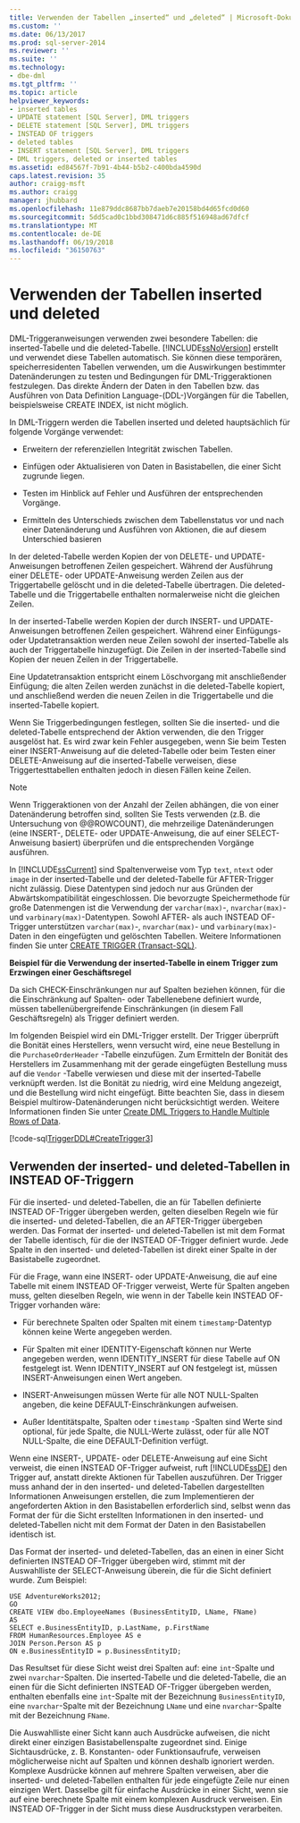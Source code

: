 ```yaml
---
title: Verwenden der Tabellen „inserted“ und „deleted“ | Microsoft-Dokumentation
ms.custom: ''
ms.date: 06/13/2017
ms.prod: sql-server-2014
ms.reviewer: ''
ms.suite: ''
ms.technology:
- dbe-dml
ms.tgt_pltfrm: ''
ms.topic: article
helpviewer_keywords:
- inserted tables
- UPDATE statement [SQL Server], DML triggers
- DELETE statement [SQL Server], DML triggers
- INSTEAD OF triggers
- deleted tables
- INSERT statement [SQL Server], DML triggers
- DML triggers, deleted or inserted tables
ms.assetid: ed84567f-7b91-4b44-b5b2-c400bda4590d
caps.latest.revision: 35
author: craigg-msft
ms.author: craigg
manager: jhubbard
ms.openlocfilehash: 11e879ddc8687bb7daeb7e20158bd4d65fcd0d60
ms.sourcegitcommit: 5dd5cad0c1bbd308471d6c885f516948ad67dfcf
ms.translationtype: MT
ms.contentlocale: de-DE
ms.lasthandoff: 06/19/2018
ms.locfileid: "36150763"
---
```

# <a name="use-the-inserted-and-deleted-tables"></a>Verwenden der Tabellen inserted und deleted
  DML-Triggeranweisungen verwenden zwei besondere Tabellen: die inserted-Tabelle und die deleted-Tabelle. [!INCLUDE[ssNoVersion](../../includes/ssnoversion-md.md)] erstellt und verwendet diese Tabellen automatisch. Sie können diese temporären, speicherresidenten Tabellen verwenden, um die Auswirkungen bestimmter Datenänderungen zu testen und Bedingungen für DML-Triggeraktionen festzulegen. Das direkte Ändern der Daten in den Tabellen bzw. das Ausführen von Data Definition Language-(DDL-)Vorgängen für die Tabellen, beispielsweise CREATE INDEX, ist nicht möglich.  
  
 In DML-Triggern werden die Tabellen inserted und deleted hauptsächlich für folgende Vorgänge verwendet:  
  
-   Erweitern der referenziellen Integrität zwischen Tabellen.  
  
-   Einfügen oder Aktualisieren von Daten in Basistabellen, die einer Sicht zugrunde liegen.  
  
-   Testen im Hinblick auf Fehler und Ausführen der entsprechenden Vorgänge.  
  
-   Ermitteln des Unterschieds zwischen dem Tabellenstatus vor und nach einer Datenänderung und Ausführen von Aktionen, die auf diesem Unterschied basieren  
  
 In der deleted-Tabelle werden Kopien der von DELETE- und UPDATE-Anweisungen betroffenen Zeilen gespeichert. Während der Ausführung einer DELETE- oder UPDATE-Anweisung werden Zeilen aus der Triggertabelle gelöscht und in die deleted-Tabelle übertragen. Die deleted-Tabelle und die Triggertabelle enthalten normalerweise nicht die gleichen Zeilen.  
  
 In der inserted-Tabelle werden Kopien der durch INSERT- und UPDATE-Anweisungen betroffenen Zeilen gespeichert. Während einer Einfügungs- oder Updatetransaktion werden neue Zeilen sowohl der inserted-Tabelle als auch der Triggertabelle hinzugefügt. Die Zeilen in der inserted-Tabelle sind Kopien der neuen Zeilen in der Triggertabelle.  
  
 Eine Updatetransaktion entspricht einem Löschvorgang mit anschließender Einfügung; die alten Zeilen werden zunächst in die deleted-Tabelle kopiert, und anschließend werden die neuen Zeilen in die Triggertabelle und die inserted-Tabelle kopiert.  
  
 Wenn Sie Triggerbedingungen festlegen, sollten Sie die inserted- und die deleted-Tabelle entsprechend der Aktion verwenden, die den Trigger ausgelöst hat. Es wird zwar kein Fehler ausgegeben, wenn Sie beim Testen einer INSERT-Anweisung auf die deleted-Tabelle oder beim Testen einer DELETE-Anweisung auf die inserted-Tabelle verweisen, diese Triggertesttabellen enthalten jedoch in diesen Fällen keine Zeilen.  
  
> [!NOTE]  
>  Wenn Triggeraktionen von der Anzahl der Zeilen abhängen, die von einer Datenänderung betroffen sind, sollten Sie Tests verwenden (z.B. die Untersuchung von @@ROWCOUNT), die mehrzeilige Datenänderungen (eine INSERT-, DELETE- oder UPDATE-Anweisung, die auf einer SELECT-Anweisung basiert) überprüfen und die entsprechenden Vorgänge ausführen.  
  
 In [!INCLUDE[ssCurrent](../../includes/sscurrent-md.md)] sind Spaltenverweise vom Typ `text`, `ntext` oder `image` in der inserted-Tabelle und der deleted-Tabelle für AFTER-Trigger nicht zulässig. Diese Datentypen sind jedoch nur aus Gründen der Abwärtskompatibilität eingeschlossen. Die bevorzugte Speichermethode für große Datenmengen ist die Verwendung der `varchar(max)`-, `nvarchar(max)`- und `varbinary(max)`-Datentypen. Sowohl AFTER- als auch INSTEAD OF-Trigger unterstützen `varchar(max)`-, `nvarchar(max)`- und `varbinary(max)`-Daten in den eingefügten und gelöschten Tabellen. Weitere Informationen finden Sie unter [CREATE TRIGGER &#40;Transact-SQL&#41;](/sql/t-sql/statements/create-trigger-transact-sql).  
  
 **Beispiel für die Verwendung der inserted-Tabelle in einem Trigger zum Erzwingen einer Geschäftsregel**  
  
 Da sich CHECK-Einschränkungen nur auf Spalten beziehen können, für die die Einschränkung auf Spalten- oder Tabellenebene definiert wurde, müssen tabellenübergreifende Einschränkungen (in diesem Fall Geschäftsregeln) als Trigger definiert werden.  
  
 Im folgenden Beispiel wird ein DML-Trigger erstellt. Der Trigger überprüft die Bonität eines Herstellers, wenn versucht wird, eine neue Bestellung in die `PurchaseOrderHeader` -Tabelle einzufügen. Zum Ermitteln der Bonität des Herstellers im Zusammenhang mit der gerade eingefügten Bestellung muss auf die `Vendor` -Tabelle verwiesen und diese mit der inserted-Tabelle verknüpft werden. Ist die Bonität zu niedrig, wird eine Meldung angezeigt, und die Bestellung wird nicht eingefügt. Bitte beachten Sie, dass in diesem Beispiel multirow-Datenänderungen nicht berücksichtigt werden. Weitere Informationen finden Sie unter [Create DML Triggers to Handle Multiple Rows of Data](../triggers/create-dml-triggers-to-handle-multiple-rows-of-data.md).  
  
 [!code-sql[TriggerDDL#CreateTrigger3](../../snippets/tsql/SQL14/tsql/triggerddl/transact-sql/snippet_create_alter_drop_trigger.sql#createtrigger3)]  
  
## <a name="using-the-inserted-and-deleted-tables-in-instead-of-triggers"></a>Verwenden der inserted- und deleted-Tabellen in INSTEAD OF-Triggern  
 Für die inserted- und deleted-Tabellen, die an für Tabellen definierte INSTEAD OF-Trigger übergeben werden, gelten dieselben Regeln wie für die inserted- und deleted-Tabellen, die an AFTER-Trigger übergeben werden. Das Format der inserted- und deleted-Tabellen ist mit dem Format der Tabelle identisch, für die der INSTEAD OF-Trigger definiert wurde. Jede Spalte in den inserted- und deleted-Tabellen ist direkt einer Spalte in der Basistabelle zugeordnet.  
  
 Für die Frage, wann eine INSERT- oder UPDATE-Anweisung, die auf eine Tabelle mit einem INSTEAD OF-Trigger verweist, Werte für Spalten angeben muss, gelten dieselben Regeln, wie wenn in der Tabelle kein INSTEAD OF-Trigger vorhanden wäre:  
  
-   Für berechnete Spalten oder Spalten mit einem `timestamp`-Datentyp können keine Werte angegeben werden.  
  
-   Für Spalten mit einer IDENTITY-Eigenschaft können nur Werte angegeben werden, wenn IDENTITY_INSERT für diese Tabelle auf ON festgelegt ist. Wenn IDENTITY_INSERT auf ON festgelegt ist, müssen INSERT-Anweisungen einen Wert angeben.  
  
-   INSERT-Anweisungen müssen Werte für alle NOT NULL-Spalten angeben, die keine DEFAULT-Einschränkungen aufweisen.  
  
-   Außer Identitätspalte, Spalten oder `timestamp` -Spalten sind Werte sind optional, für jede Spalte, die NULL-Werte zulässt, oder für alle NOT NULL-Spalte, die eine DEFAULT-Definition verfügt.  
  
 Wenn eine INSERT-, UPDATE- oder DELETE-Anweisung auf eine Sicht verweist, die einen INSTEAD OF-Trigger aufweist, ruft [!INCLUDE[ssDE](../../includes/ssde-md.md)] den Trigger auf, anstatt direkte Aktionen für Tabellen auszuführen. Der Trigger muss anhand der in den inserted- und deleted-Tabellen dargestellten Informationen Anweisungen erstellen, die zum Implementieren der angeforderten Aktion in den Basistabellen erforderlich sind, selbst wenn das Format der für die Sicht erstellten Informationen in den inserted- und deleted-Tabellen nicht mit dem Format der Daten in den Basistabellen identisch ist.  
  
 Das Format der inserted- und deleted-Tabellen, das an einen in einer Sicht definierten INSTEAD OF-Trigger übergeben wird, stimmt mit der Auswahlliste der SELECT-Anweisung überein, die für die Sicht definiert wurde. Zum Beispiel:  
  
```  
USE AdventureWorks2012;  
GO  
CREATE VIEW dbo.EmployeeNames (BusinessEntityID, LName, FName)  
AS  
SELECT e.BusinessEntityID, p.LastName, p.FirstName  
FROM HumanResources.Employee AS e   
JOIN Person.Person AS p  
ON e.BusinessEntityID = p.BusinessEntityID;  
```  
  
 Das Resultset für diese Sicht weist drei Spalten auf: eine `int`-Spalte und zwei `nvarchar`-Spalten. Die inserted-Tabelle und die deleted-Tabelle, die an einen für die Sicht definierten INSTEAD OF-Trigger übergeben werden, enthalten ebenfalls eine `int`-Spalte mit der Bezeichnung `BusinessEntityID`, eine `nvarchar`-Spalte mit der Bezeichnung `LName` und eine `nvarchar`-Spalte mit der Bezeichnung `FName`.  
  
 Die Auswahlliste einer Sicht kann auch Ausdrücke aufweisen, die nicht direkt einer einzigen Basistabellenspalte zugeordnet sind. Einige Sichtausdrücke, z. B. Konstanten- oder Funktionsaufrufe, verweisen möglicherweise nicht auf Spalten und können deshalb ignoriert werden. Komplexe Ausdrücke können auf mehrere Spalten verweisen, aber die inserted- und deleted-Tabellen enthalten für jede eingefügte Zeile nur einen einzigen Wert. Dasselbe gilt für einfache Ausdrücke in einer Sicht, wenn sie auf eine berechnete Spalte mit einem komplexen Ausdruck verweisen. Ein INSTEAD OF-Trigger in der Sicht muss diese Ausdruckstypen verarbeiten.  
  
  
